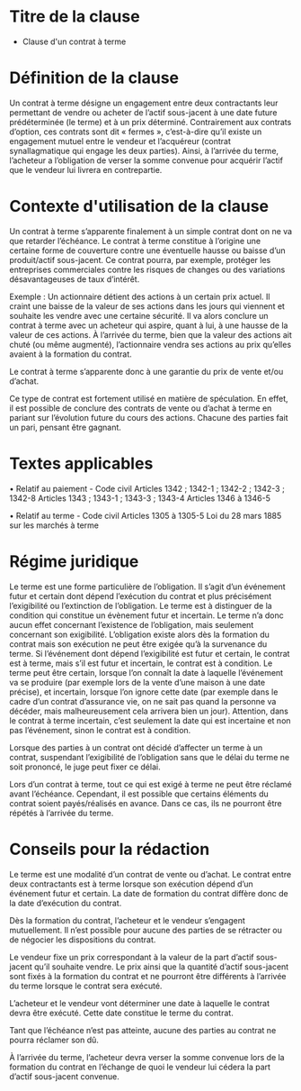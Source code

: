 Titre de la clause
=========

- Clause d'un contrat à terme

# Définition de la clause 

Un contrat à terme désigne un engagement entre deux contractants leur permettant de vendre ou acheter de l’actif sous-jacent à 
une date future prédéterminée (le terme) et à un prix déterminé. Contrairement aux contrats d’option, ces contrats sont dit « 
fermes », c’est-à-dire qu’il existe un engagement mutuel entre le vendeur et l’acquéreur (contrat synallagmatique qui engage les 
deux parties). Ainsi, à l’arrivée du terme, l’acheteur a l’obligation de verser la somme convenue pour acquérir l’actif que le 
vendeur lui livrera en contrepartie. 

# Contexte d'utilisation de la clause 

Un contrat à terme s’apparente finalement à un simple contrat dont on ne va que retarder l’échéance. Le contrat à terme 
constitue à l’origine une certaine forme de couverture contre une éventuelle hausse ou baisse d’un produit/actif sous-jacent. Ce 
contrat pourra, par exemple, protéger les entreprises commerciales contre les risques de changes ou des variations 
désavantageuses de taux d’intérêt. 

Exemple : Un actionnaire détient des actions à un certain prix actuel. Il craint une baisse de la valeur de ses actions dans les 
jours qui viennent et souhaite les vendre avec une certaine sécurité. Il va alors conclure un contrat à terme avec un acheteur 
qui aspire, quant à lui, à une hausse de la valeur de ces actions. À l’arrivée du terme, bien que la valeur des actions ait 
chuté (ou même augmenté), l’actionnaire vendra ses actions au prix qu’elles avaient à la formation du contrat. 

Le contrat à terme s’apparente donc à une garantie du prix de vente et/ou d’achat.

Ce type de contrat est fortement utilisé en matière de spéculation. En effet, il est possible de conclure des contrats de vente 
ou d’achat à terme en pariant sur l’évolution future du cours des actions. Chacune des parties fait un pari, pensant être 
gagnant.



# Textes applicables 

•	Relatif au paiement - Code civil
Articles 1342 ; 1342-1 ; 1342-2 ; 1342-3 ; 1342-8
Articles 1343 ; 1343-1 ; 1343-3 ; 1343-4
Articles 1346 à 1346-5

•	Relatif au terme - Code civil
Articles 1305 à 1305-5
Loi du 28 mars 1885 sur les marchés à terme


# Régime juridique

Le terme est une forme particulière de l’obligation. Il s’agit d’un événement futur et certain dont dépend l’exécution du 
contrat et plus précisément l’exigibilité ou l’extinction de l’obligation. Le terme est à distinguer de la condition qui 
constitue un évènement futur et incertain. 
Le terme n’a donc aucun effet concernant l’existence de l’obligation, mais seulement concernant son exigibilité. L’obligation 
existe alors dès la formation du contrat mais son exécution ne peut être exigée qu’à la survenance du terme.
Si l’événement dont dépend l’exigibilité est futur et certain, le contrat est à terme, mais s’il est futur et incertain, le 
contrat est à condition.
Le terme peut être certain, lorsque l’on connaît la date à laquelle l’événement va se produire (par exemple lors de la vente 
d’une maison à une date précise), et incertain, lorsque l’on ignore cette date (par exemple dans le cadre d’un contrat 
d’assurance vie, on ne sait pas quand la personne va décéder, mais malheureusement cela arrivera bien un jour). Attention, dans 
le contrat à terme incertain, c’est seulement la date qui est incertaine et non pas l’événement, sinon le contrat est à 
condition.

Lorsque des parties à un contrat ont décidé d’affecter un terme à un contrat, suspendant l’exigibilité de l’obligation sans que 
le délai du terme ne soit prononcé, le juge peut fixer ce délai.

Lors d’un contrat à terme, tout ce qui est exigé à terme ne peut être réclamé avant l’échéance. Cependant, il est possible que 
certains éléments du contrat soient payés/réalisés en avance. Dans ce cas, ils ne pourront être répétés à l’arrivée du terme.

# Conseils pour la rédaction 

Le terme est une modalité d’un contrat de vente ou d’achat. Le contrat entre deux contractants est à terme lorsque son exécution 
dépend d’un événement futur et certain. La date de formation  du contrat diffère donc de la date d’exécution du contrat.

Dès la formation du contrat, l’acheteur et le vendeur s’engagent mutuellement. Il n’est possible pour aucune des parties de se 
rétracter ou de négocier les dispositions du contrat.

Le vendeur fixe un prix correspondant à la valeur de la part d’actif sous-jacent qu’il souhaite vendre. Le prix ainsi que la 
quantité d’actif sous-jacent sont fixés à la formation du contrat et ne pourront être différents à l’arrivée du terme lorsque le 
contrat sera exécuté.

L’acheteur et le vendeur vont déterminer une date à laquelle le contrat devra être exécuté. Cette date constitue le terme du 
contrat.

Tant que l’échéance n’est pas atteinte, aucune des parties au contrat ne pourra réclamer son dû.

À l’arrivée du terme, l’acheteur devra verser la somme convenue lors de la formation du contrat en l’échange de quoi le vendeur 
lui cédera la part d’actif sous-jacent convenue.
